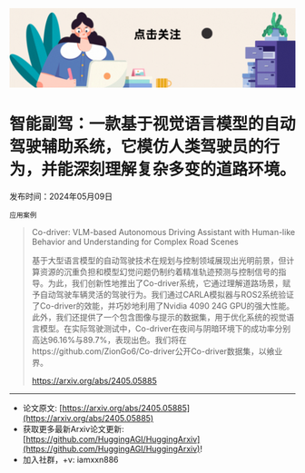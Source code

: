 ![](https://raw.githubusercontent.com/HuggingAGI/HuggingArxiv/main/imgs/follow2.gif)
# 智能副驾：一款基于视觉语言模型的自动驾驶辅助系统，它模仿人类驾驶员的行为，并能深刻理解复杂多变的道路环境。
发布时间：2024年05月09日

`应用案例`
> Co-driver: VLM-based Autonomous Driving Assistant with Human-like Behavior and Understanding for Complex Road Scenes
>
> 基于大型语言模型的自动驾驶技术在规划与控制领域展现出光明前景，但计算资源的沉重负担和模型幻觉问题仍制约着精准轨迹预测与控制信号的指导。为此，我们创新性地推出了Co-driver系统，它通过理解道路场景，赋予自动驾驶车辆灵活的驾驶行为。我们通过CARLA模拟器与ROS2系统验证了Co-driver的效能，并巧妙地利用了Nvidia 4090 24G GPU的强大性能。此外，我们还提供了一个包含图像与提示的数据集，用于优化系统的视觉语言模型。在实际驾驶测试中，Co-driver在夜间与阴暗环境下的成功率分别高达96.16%与89.7%，表现出色。我们将在https://github.com/ZionGo6/Co-driver公开Co-driver数据集，以飨业界。
>
> https://arxiv.org/abs/2405.05885


<hr />

- 论文原文: [https://arxiv.org/abs/2405.05885](https://arxiv.org/abs/2405.05885)
- 获取更多最新Arxiv论文更新: [https://github.com/HuggingAGI/HuggingArxiv](https://github.com/HuggingAGI/HuggingArxiv)!
- 加入社群，+v: iamxxn886